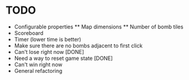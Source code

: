 TODO
====
* Configurable properties
** Map dimensions
** Number of bomb tiles
* Scoreboard
* Timer (lower time is better)
* Make sure there are no bombs adjacent to first click
* Can't lose right now [DONE]
* Need a way to reset game state [DONE]
* Can't win right now
* General refactoring

